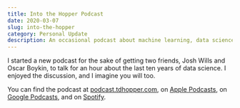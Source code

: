 ```yaml
---
title: Into the Hopper Podcast
date: 2020-03-07
slug: into-the-hopper
category: Personal Update
description: An occasional podcast about machine learning, data science, software engineering, and more.
---
```


I started a new podcast for the sake of getting two friends, Josh Wills and Oscar Boykin, to talk for an hour about the last ten years of data science. I enjoyed the discussion, and I imagine you will too.

You can find the podcast at [podcast.tdhopper.com](https://podcast.tdhopper.com/001.html), on [Apple Podcasts](https://podcasts.apple.com/us/podcast/into-the-hopper/id1499693201), on [Google Podcasts](https://podcasts.google.com/?feed=aHR0cHM6Ly9mZWVkcHJlc3MubWUvaW50b3RoZWhvcHBlcg), and on [Spotify](https://open.spotify.com/show/63NrgKMVb0VTwkklGboIjy).
